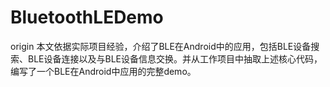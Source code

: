 # BluetoothLEDemo
origin
本文依据实际项目经验，介绍了BLE在Android中的应用，包括BLE设备搜索、BLE设备连接以及与BLE设备信息交换。并从工作项目中抽取上述核心代码，编写了一个BLE在Android中应用的完整demo。
